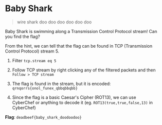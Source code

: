 # Baby Shark
> wire shark doo doo doo doo doo doo

Baby Shark is swimming along a Transmission Control Protocol stream! Can you find the flag?

From the hint, we can tell that the flag can be found in TCP (Transmission Control Protocol) stream 5.

1. Filter `tcp.stream eq 5`

2. Follow TCP stream by right clicking any of the filtered packets and then `Follow > TCP stream`

3. The flag is found in the stream, but it is encoded: `qrnqorrs{onol_funex_qbbqbbqbb}`

4. Since the flag is a basic Caesar's Cipher (ROT13), we can use CyberChef or anything to decode it (eg. `ROT13(true,true,false,13)` in CyberChef)

**Flag**: `deadbeef{baby_shark_doodoodoo}`

